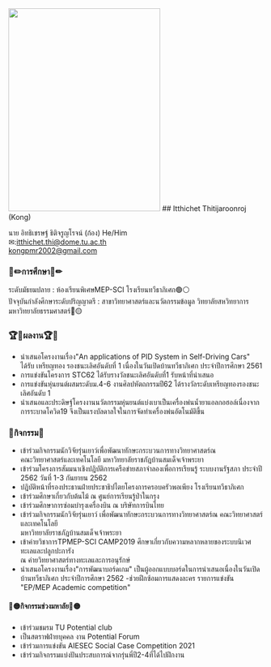 <img src="https://www.img.in.th/images/667c87c8ceb5a7b92de545d124a49b02.jpg" width="300" height="400">
## Itthichet Thitijaroonroj (Kong)

นาย อิทธิเชรษฐ์ ธิติจรูญโรจน์ (ก้อง) He/Him  <br >
✉:itthichet.thi@dome.tu.ac.th <br >
   kongpmr2002@gmail.com

### 📓✏การศึกษา📓✏
ระดับมัธยมปลาย : ห้องเรียนพิเศษMEP-SCI โรงเรียนทวีธาภิเศก🟢⚪ <br >
ปัจจุบันกำลังศึกษาระดับปริญญาตรี : สาขาวิทยาศาสตร์และนวัตกรรมข้อมูล วิทยาลัยสหวิทยาการ มหาวิทยาลัยธรรมศาสตร์🔴🟡 <br >

### 🏆🥇ผลงาน🏆🥇
- นำเสนอโครงงานเรื่อง"An applications of PID System in Self-Driving Cars" <br > ได้รับ เหรียญทอง รองชนะเลิศอันดับที่ 1 เนื่องในวันเปิดบ้านทวีธาภิเศก ประจำปีการศึกษา 2561
- การแข่งขันโครงการ STC62 ได้รับรางวัลชนะเลิศอันดับที่1 รับหน้าที่นำเสนอ
- การแข่งขันหุ่นยนต์ผสมระดับม.4-6 งานศิลปหัตถกรรมปี62 ได้รางวัลระดับเหรียญทองรองชนะเลิศอันดับ 1
- นำเสนอและประดิษฐ์โครงงานนวัตกรรมหุ่นยนต์แบ่งเบาเป็นเครื่องพ่นน้ำยาแอลกอฮอล์เนื่องจากการระบาดโควิด19 จึงเป็นแรงบัลดาลใจในการจัดทำเครื่องพ่นอัตโนมัติขึ้น


### 🏅กิจกรรม🏅
- เข้าร่วมกิจกรรมนักวิจัยรุ่นเยาว์เพื่อพัฒนาทักษะกระบวนการทางวิทยาศาสตร์ณ <br > คณะวิทยาศาสตร์และเทคโนโลยี มหาวิทยาลัยราชภัฎบ้านสมเด็จเจ้าพระยา
- เข้าร่วมโครงการสัมมนาเชิงปฎิบัติการเครือข่ายสภาจำลองเพื่อการเรียนรู้ ระบบงานรัฐสภา ประจำปี 2562 วันที่ 1-3 กันยายน 2562
- ปฎิบัติหน้าที่รองประธานฝ่ายประชาธิปไตยโครงการครอบครัวพอเพียง โรงเรียนทวีธาภิเศก
- เข้าร่วมศึกษาเกี่ยวกับต้นไม้ ณ ศูนย์การเรียนรู้ป่าในกรุง
- เข้าร่วมศึกษาการซ่อมบำรุงเครื่องบิน ณ บริษัทการบินไทย
- เข้าร่วมกิจกรรมนักวิจัยรุ่นเยาว์ เพื่อพัฒนาทักษะกระบวนการทางวิทยาศาสตร์ณ คณะวิทยาศาสตร์และเทคโนโลยี <br > มหาวิทยาลัยราชภัฎบ้านสมเด็จเจ้าพระยา
- เข้าค่ายวิชาการTPMEP-SCI CAMP2019 ศึกษาเกี่ยวกับความหลากหลายของระบบนิเวศทะเลและปลูกปะการัง <br > ณ ค่ายวิทยาศาสตร์ทางทะเลและการอนุรักษ์
- นำเสนอโครงงานเรื่อง"การพัฒนาบอร์ดเกม" เป็นผู้ออกแบบบอร์ดในการนำเสนอเนื่องในวันเปิดบ้านทวีธาภิเศก ประจำปีการศึกษา 2562
-ช่วยฝึกซ้อมการแสดงละคร รายการแข่งขัน "EP/MEP Academic competition"<br >
#### 🔴🟡กิจกรรมช่วงมหาลัย🔴🟡
- เข้าร่วมชมรม TU Potential club
- เป็นสตราฟฝ่ายบุคคล งาน Potential Forum
- เข้าร่วมการแข่งขัน AIESEC Social Case Competition 2021
- เข้าร่วมกิจกรรมแบ่งปันประสบการณ์จากรุ่นพี่ปี2-4ที่ได้ไปฝึกงาน

